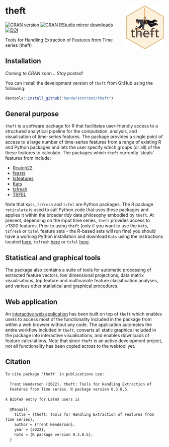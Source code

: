 
# theft <img src="man/figures/logo.png" align="right" width="120" />

[![CRAN
version](http://www.r-pkg.org/badges/version/catch22)](http://www.r-pkg.org/pkg/theft)
[![CRAN RStudio mirror
downloads](http://cranlogs.r-pkg.org/badges/catch22)](http://www.r-pkg.org/pkg/theft)
[![DOI](https://zenodo.org/badge/351259952.svg)](https://zenodo.org/badge/latestdoi/351259952)

Tools for Handling Extraction of Features from Time series (theft)

## Installation

*Coming to CRAN soon… Stay posted!*

You can install the development version of `theft` from GitHub using the
following:

``` r
devtools::install_github("hendersontrent/theft")
```

## General purpose

`theft` is a software package for R that facilitates user-friendly
access to a structured analytical pipeline for the computation,
analysis, and visualisation of time-series features. The package
provides a single point of access to a large number of time-series
features from a range of existing R and Python packages and lets the
user specify which groups (or all) of the these features to calculate.
The packages which `theft` currently ‘steals’ features from include:

-   [Rcatch22](https://github.com/hendersontrent/Rcatch22)
-   [feasts](https://feasts.tidyverts.org)
-   [tsfeatures](https://github.com/robjhyndman/tsfeatures)
-   [Kats](https://facebookresearch.github.io/Kats/)
-   [tsfresh](https://tsfresh.com)
-   [TSFEL](https://tsfel.readthedocs.io/en/latest/)

Note that `Kats`, `tsfresh` and `tsfel` are Python packages. The R
package `reticulate` is used to call Python code that uses these
packages and applies it within the broader *tidy* data philosophy
embodied by `theft`. At present, depending on the input time series,
`theft` provides access to &gt;1300 features. Prior to using `theft`
(only if you want to use the `Kats`, `tsfresh` or `tsfel` feature sets -
the R-based sets will run fine) you should have a working Python
installation and download `Kats` using the instructions located
[here](https://facebookresearch.github.io/Kats/), `tsfresh`
[here](https://tsfresh.com) or `tsfel`
[here](https://github.com/fraunhoferportugal/tsfel).

## Statistical and graphical tools

The package also contains a suite of tools for automatic processing of
extracted feature vectors, low dimensional projections, data matrix
visualisations, top feature and multivariate feature classification
analyses, and various other statistical and graphical procedures.

## Web application

An [interactive web
application](https://dynamicsandneuralsystems.shinyapps.io/timeseriesfeaturevis/)
has been built on top of `theft` which enables users to access most of
the functionality included in the package from within a web browser
without any code. The application automates the entire workflow included
in `theft`, converts all static graphics included in the package into
interactive visualisations, and enables downloads of feature
calculations. Note that since `theft` is an active development project,
not all functionality has been copied across to the webtool yet.

## Citation


    To cite package 'theft' in publications use:

      Trent Henderson (2022). theft: Tools for Handling Extraction of
      Features from Time series. R package version 0.3.8.5.

    A BibTeX entry for LaTeX users is

      @Manual{,
        title = {theft: Tools for Handling Extraction of Features from Time series},
        author = {Trent Henderson},
        year = {2022},
        note = {R package version 0.3.8.5},
      }

